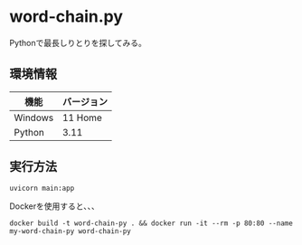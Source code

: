 # word-chain.py

Pythonで最長しりとりを探してみる。  

## 環境情報

| 機能 | バージョン |
| ---- | ---- |
| Windows | 11 Home |
| Python | 3.11 |

## 実行方法

```shell
uvicorn main:app
```

Dockerを使用すると、、、  

```shell
docker build -t word-chain-py . && docker run -it --rm -p 80:80 --name my-word-chain-py word-chain-py
```
